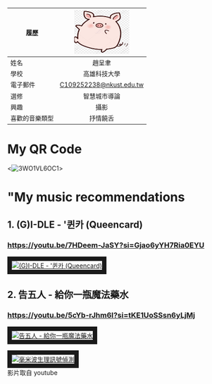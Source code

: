 |      履歷       |<img src="https://github.com/mantou1030/C109252238/blob/main/001.JPG" width=125 height=100/>|
| ----------------|:-----------------------------:|
|      姓名       |      趙呈聿                     |
|      學校       |     高雄科技大學                    |
|    電子郵件     |  C109252238@nkust.edu.tw        |
|      選修       |     智慧城市導論                    |
|      興趣       |         攝影                           |
|   喜歡的音樂類型    | 抒情饒舌                       |

# My QR Code
<![3WO1VL6OC1](https://github.com/mantou1030/2024.03.01-/assets/161834837/1b4d1f53-eb8c-4b84-95b4-ff4e6b2088b7)>


# "My music recommendations

## 1. (G)I-DLE - '퀸카 (Queencard) <br>
### https://youtu.be/7HDeem-JaSY?si=Gjao6yYH7Ria0EYU

<a href="https://youtu.be/7HDeem-JaSY?si=Gjao6yYH7Ria0EYU" target="_blank"><img src="http://img.youtube.com/vi/Gjao6yYH7Ria0EYU/0.jpg"
alt="(G)I-DLE - '퀸카 (Queencard)" width="400" height="250" border="10" /></a>


## 2. 告五人 - 給你一瓶魔法藥水 <br>
### https://youtu.be/5cYb-rJhm6I?si=tKE1UoSSsn6yLjMj

<a href="https://youtu.be/5cYb-rJhm6I?si=tKE1UoSSsn6yLjMj" target="_blank"><img src="http://img.youtube.com/vi/tKE1UoSSsn6yLjMj/0.jpg"
alt="告五人 - 給你一瓶魔法藥水" width="400" height="250" border="10" /></a>


<a href="http://www.youtube.com/watch?feature=player_embedded&v=uE6ZAj4Ewhs" target="_blank"><img src="http://img.youtube.com/vi/uE6ZAj4Ewhs/0.jpg" 
alt="毫米波生理訊號偵測" width="400" height="250" border="10" /></a>
<br>影片取自 youtube







